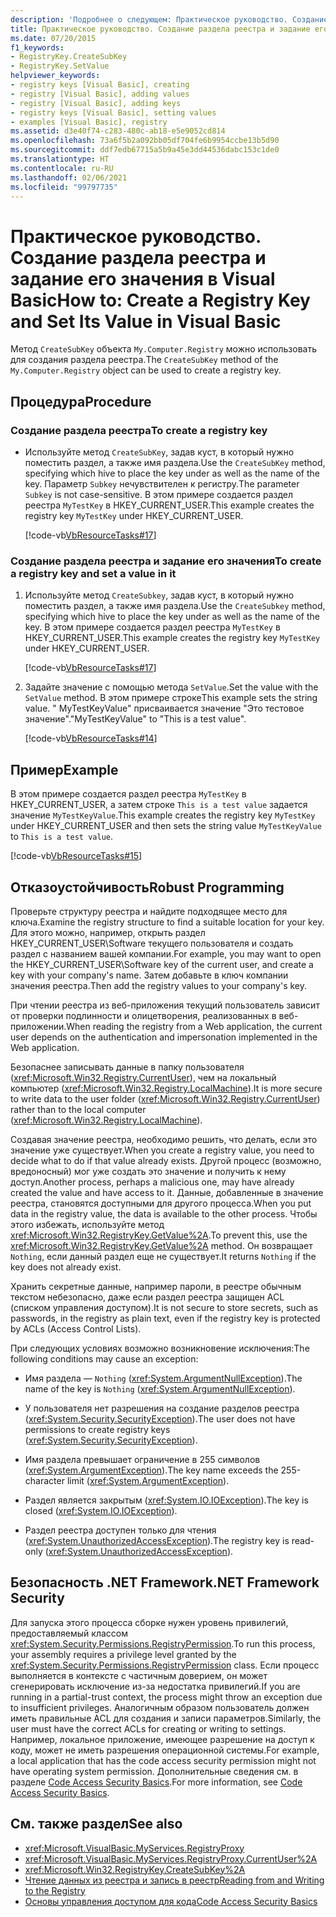 ```yaml
---
description: 'Подробнее о следующем: Практическое руководство. Создание раздела реестра и задание его значения в Visual Basic'
title: Практическое руководство. Создание раздела реестра и задание его значения
ms.date: 07/20/2015
f1_keywords:
- RegistryKey.CreateSubKey
- RegistryKey.SetValue
helpviewer_keywords:
- registry keys [Visual Basic], creating
- registry [Visual Basic], adding values
- registry [Visual Basic], adding keys
- registry keys [Visual Basic], setting values
- examples [Visual Basic], registry
ms.assetid: d3e40f74-c283-480c-ab18-e5e9052cd814
ms.openlocfilehash: 73a6f5b2a092bb05df704fe6b9954ccbe13b5d90
ms.sourcegitcommit: ddf7edb67715a5b9a45e3dd44536dabc153c1de0
ms.translationtype: HT
ms.contentlocale: ru-RU
ms.lasthandoff: 02/06/2021
ms.locfileid: "99797735"
---
```

# <a name="how-to-create-a-registry-key-and-set-its-value-in-visual-basic"></a><span data-ttu-id="fbddb-103">Практическое руководство. Создание раздела реестра и задание его значения в Visual Basic</span><span class="sxs-lookup"><span data-stu-id="fbddb-103">How to: Create a Registry Key and Set Its Value in Visual Basic</span></span>

<span data-ttu-id="fbddb-104">Метод `CreateSubKey` объекта `My.Computer.Registry` можно использовать для создания раздела реестра.</span><span class="sxs-lookup"><span data-stu-id="fbddb-104">The `CreateSubKey` method of the `My.Computer.Registry` object can be used to create a registry key.</span></span>

## <a name="procedure"></a><span data-ttu-id="fbddb-105">Процедура</span><span class="sxs-lookup"><span data-stu-id="fbddb-105">Procedure</span></span>

### <a name="to-create-a-registry-key"></a><span data-ttu-id="fbddb-106">Создание раздела реестра</span><span class="sxs-lookup"><span data-stu-id="fbddb-106">To create a registry key</span></span>

- <span data-ttu-id="fbddb-107">Используйте метод `CreateSubKey`, задав куст, в который нужно поместить раздел, а также имя раздела.</span><span class="sxs-lookup"><span data-stu-id="fbddb-107">Use the `CreateSubKey` method, specifying which hive to place the key under as well as the name of the key.</span></span> <span data-ttu-id="fbddb-108">Параметр `Subkey` нечувствителен к регистру.</span><span class="sxs-lookup"><span data-stu-id="fbddb-108">The parameter `Subkey` is not case-sensitive.</span></span> <span data-ttu-id="fbddb-109">В этом примере создается раздел реестра `MyTestKey` в HKEY_CURRENT_USER.</span><span class="sxs-lookup"><span data-stu-id="fbddb-109">This example creates the registry key `MyTestKey` under HKEY_CURRENT_USER.</span></span>

    [!code-vb[VbResourceTasks#17](~/samples/snippets/visualbasic/VS_Snippets_VBCSharp/VbResourceTasks/VB/Class1.vb#17)]

### <a name="to-create-a-registry-key-and-set-a-value-in-it"></a><span data-ttu-id="fbddb-110">Создание раздела реестра и задание его значения</span><span class="sxs-lookup"><span data-stu-id="fbddb-110">To create a registry key and set a value in it</span></span>

1. <span data-ttu-id="fbddb-111">Используйте метод `CreateSubkey`, задав куст, в который нужно поместить раздел, а также имя раздела.</span><span class="sxs-lookup"><span data-stu-id="fbddb-111">Use the `CreateSubkey` method, specifying which hive to place the key under as well as the name of the key.</span></span> <span data-ttu-id="fbddb-112">В этом примере создается раздел реестра `MyTestKey` в HKEY_CURRENT_USER.</span><span class="sxs-lookup"><span data-stu-id="fbddb-112">This example creates the registry key `MyTestKey` under HKEY_CURRENT_USER.</span></span>

    [!code-vb[VbResourceTasks#17](~/samples/snippets/visualbasic/VS_Snippets_VBCSharp/VbResourceTasks/VB/Class1.vb#17)]

2. <span data-ttu-id="fbddb-113">Задайте значение с помощью метода `SetValue`.</span><span class="sxs-lookup"><span data-stu-id="fbddb-113">Set the value with the `SetValue` method.</span></span> <span data-ttu-id="fbddb-114">В этом примере строке</span><span class="sxs-lookup"><span data-stu-id="fbddb-114">This example sets the string value.</span></span> <span data-ttu-id="fbddb-115">" MyTestKeyValue" присваивается значение "Это тестовое значение".</span><span class="sxs-lookup"><span data-stu-id="fbddb-115">"MyTestKeyValue" to "This is a test value".</span></span>

    [!code-vb[VbResourceTasks#14](~/samples/snippets/visualbasic/VS_Snippets_VBCSharp/VbResourceTasks/VB/Class1.vb#14)]

## <a name="example"></a><span data-ttu-id="fbddb-116">Пример</span><span class="sxs-lookup"><span data-stu-id="fbddb-116">Example</span></span>

<span data-ttu-id="fbddb-117">В этом примере создается раздел реестра `MyTestKey` в HKEY_CURRENT_USER, а затем строке `This is a test value` задается значение `MyTestKeyValue`.</span><span class="sxs-lookup"><span data-stu-id="fbddb-117">This example creates the registry key `MyTestKey` under HKEY_CURRENT_USER and then sets the string value `MyTestKeyValue` to `This is a test value`.</span></span>

[!code-vb[VbResourceTasks#15](~/samples/snippets/visualbasic/VS_Snippets_VBCSharp/VbResourceTasks/VB/Class1.vb#15)]

## <a name="robust-programming"></a><span data-ttu-id="fbddb-118">Отказоустойчивость</span><span class="sxs-lookup"><span data-stu-id="fbddb-118">Robust Programming</span></span>

<span data-ttu-id="fbddb-119">Проверьте структуру реестра и найдите подходящее место для ключа.</span><span class="sxs-lookup"><span data-stu-id="fbddb-119">Examine the registry structure to find a suitable location for your key.</span></span> <span data-ttu-id="fbddb-120">Для этого можно, например, открыть раздел HKEY_CURRENT_USER\Software текущего пользователя и создать раздел с названием вашей компании.</span><span class="sxs-lookup"><span data-stu-id="fbddb-120">For example, you may want to open the HKEY_CURRENT_USER\Software key of the current user, and create a key with your company's name.</span></span> <span data-ttu-id="fbddb-121">Затем добавьте в ключ компании значения реестра.</span><span class="sxs-lookup"><span data-stu-id="fbddb-121">Then add the registry values to your company's key.</span></span>

<span data-ttu-id="fbddb-122">При чтении реестра из веб-приложения текущий пользователь зависит от проверки подлинности и олицетворения, реализованных в веб-приложении.</span><span class="sxs-lookup"><span data-stu-id="fbddb-122">When reading the registry from a Web application, the current user depends on the authentication and impersonation implemented in the Web application.</span></span>

<span data-ttu-id="fbddb-123">Безопаснее записывать данные в папку пользователя (<xref:Microsoft.Win32.Registry.CurrentUser>), чем на локальный компьютер (<xref:Microsoft.Win32.Registry.LocalMachine>).</span><span class="sxs-lookup"><span data-stu-id="fbddb-123">It is more secure to write data to the user folder (<xref:Microsoft.Win32.Registry.CurrentUser>) rather than to the local computer (<xref:Microsoft.Win32.Registry.LocalMachine>).</span></span>

<span data-ttu-id="fbddb-124">Создавая значение реестра, необходимо решить, что делать, если это значение уже существует.</span><span class="sxs-lookup"><span data-stu-id="fbddb-124">When you create a registry value, you need to decide what to do if that value already exists.</span></span> <span data-ttu-id="fbddb-125">Другой процесс (возможно, вредоносный) мог уже создать это значение и получить к нему доступ.</span><span class="sxs-lookup"><span data-stu-id="fbddb-125">Another process, perhaps a malicious one, may have already created the value and have access to it.</span></span> <span data-ttu-id="fbddb-126">Данные, добавленные в значение реестра, становятся доступными для другого процесса.</span><span class="sxs-lookup"><span data-stu-id="fbddb-126">When you put data in the registry value, the data is available to the other process.</span></span> <span data-ttu-id="fbddb-127">Чтобы этого избежать, используйте метод <xref:Microsoft.Win32.RegistryKey.GetValue%2A>.</span><span class="sxs-lookup"><span data-stu-id="fbddb-127">To prevent this, use the <xref:Microsoft.Win32.RegistryKey.GetValue%2A> method.</span></span> <span data-ttu-id="fbddb-128">Он возвращает `Nothing`, если данный раздел еще не существует.</span><span class="sxs-lookup"><span data-stu-id="fbddb-128">It returns `Nothing` if the key does not already exist.</span></span>

<span data-ttu-id="fbddb-129">Хранить секретные данные, например пароли, в реестре обычным текстом небезопасно, даже если раздел реестра защищен ACL (списком управления доступом).</span><span class="sxs-lookup"><span data-stu-id="fbddb-129">It is not secure to store secrets, such as passwords, in the registry as plain text, even if the registry key is protected by ACLs (Access Control Lists).</span></span>

<span data-ttu-id="fbddb-130">При следующих условиях возможно возникновение исключения:</span><span class="sxs-lookup"><span data-stu-id="fbddb-130">The following conditions may cause an exception:</span></span>

- <span data-ttu-id="fbddb-131">Имя раздела — `Nothing` (<xref:System.ArgumentNullException>).</span><span class="sxs-lookup"><span data-stu-id="fbddb-131">The name of the key is `Nothing` (<xref:System.ArgumentNullException>).</span></span>

- <span data-ttu-id="fbddb-132">У пользователя нет разрешения на создание разделов реестра (<xref:System.Security.SecurityException>).</span><span class="sxs-lookup"><span data-stu-id="fbddb-132">The user does not have permissions to create registry keys (<xref:System.Security.SecurityException>).</span></span>

- <span data-ttu-id="fbddb-133">Имя раздела превышает ограничение в 255 символов (<xref:System.ArgumentException>).</span><span class="sxs-lookup"><span data-stu-id="fbddb-133">The key name exceeds the 255-character limit (<xref:System.ArgumentException>).</span></span>

- <span data-ttu-id="fbddb-134">Раздел является закрытым (<xref:System.IO.IOException>).</span><span class="sxs-lookup"><span data-stu-id="fbddb-134">The key is closed (<xref:System.IO.IOException>).</span></span>

- <span data-ttu-id="fbddb-135">Раздел реестра доступен только для чтения (<xref:System.UnauthorizedAccessException>).</span><span class="sxs-lookup"><span data-stu-id="fbddb-135">The registry key is read-only (<xref:System.UnauthorizedAccessException>).</span></span>

## <a name="net-framework-security"></a><span data-ttu-id="fbddb-136">Безопасность .NET Framework</span><span class="sxs-lookup"><span data-stu-id="fbddb-136">.NET Framework Security</span></span>

<span data-ttu-id="fbddb-137">Для запуска этого процесса сборке нужен уровень привилегий, предоставляемый классом <xref:System.Security.Permissions.RegistryPermission>.</span><span class="sxs-lookup"><span data-stu-id="fbddb-137">To run this process, your assembly requires a privilege level granted by the <xref:System.Security.Permissions.RegistryPermission> class.</span></span> <span data-ttu-id="fbddb-138">Если процесс выполняется в контексте с частичным доверием, он может сгенерировать исключение из-за недостатка привилегий.</span><span class="sxs-lookup"><span data-stu-id="fbddb-138">If you are running in a partial-trust context, the process might throw an exception due to insufficient privileges.</span></span> <span data-ttu-id="fbddb-139">Аналогичным образом пользователь должен иметь правильные ACL для создания и записи параметров.</span><span class="sxs-lookup"><span data-stu-id="fbddb-139">Similarly, the user must have the correct ACLs for creating or writing to settings.</span></span> <span data-ttu-id="fbddb-140">Например, локальное приложение, имеющее разрешение на доступ к коду, может не иметь разрешения операционной системы.</span><span class="sxs-lookup"><span data-stu-id="fbddb-140">For example, a local application that has the code access security permission might not have operating system permission.</span></span> <span data-ttu-id="fbddb-141">Дополнительные сведения см. в разделе [Code Access Security Basics](../../../../framework/misc/code-access-security-basics.md).</span><span class="sxs-lookup"><span data-stu-id="fbddb-141">For more information, see [Code Access Security Basics](../../../../framework/misc/code-access-security-basics.md).</span></span>

## <a name="see-also"></a><span data-ttu-id="fbddb-142">См. также раздел</span><span class="sxs-lookup"><span data-stu-id="fbddb-142">See also</span></span>

- <xref:Microsoft.VisualBasic.MyServices.RegistryProxy>
- <xref:Microsoft.VisualBasic.MyServices.RegistryProxy.CurrentUser%2A>
- <xref:Microsoft.Win32.RegistryKey.CreateSubKey%2A>
- [<span data-ttu-id="fbddb-143">Чтение данных из реестра и запись в реестр</span><span class="sxs-lookup"><span data-stu-id="fbddb-143">Reading from and Writing to the Registry</span></span>](reading-from-and-writing-to-the-registry.md)
- [<span data-ttu-id="fbddb-144">Основы управления доступом для кода</span><span class="sxs-lookup"><span data-stu-id="fbddb-144">Code Access Security Basics</span></span>](../../../../framework/misc/code-access-security-basics.md)
